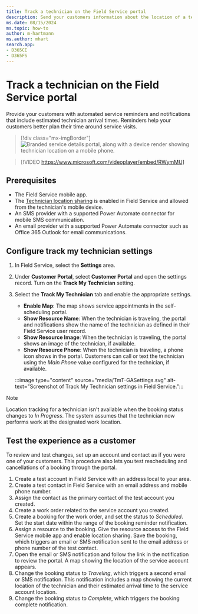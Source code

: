 ```yaml
---
title: Track a technician on the Field Service portal
description: Send your customers information about the location of a technician for their upcoming service appointment in the Power Pages portal for Dynamics 365 Field Service.
ms.date: 08/15/2024
ms.topic: how-to
author: m-hartmann
ms.author: mhart
search.app:
- D365CE
- D365FS
---
```


# Track a technician on the Field Service portal

Provide your customers with automated service reminders and notifications that include estimated technician arrival times. Reminders help your customers better plan their time around service visits.

> [!div class="mx-imgBorder"]
> ![Branded service details portal, along with a device render showing technician location on a mobile phone.](./media/technician-locator-hero.jpg)

> [!VIDEO https://www.microsoft.com/videoplayer/embed/RWymMU]

## Prerequisites

- The Field Service mobile app.
- The [Technician location sharing](mobile/track-technician-location.md) is enabled in Field Service and allowed from the technician's mobile device.
- An SMS provider with a supported Power Automate connector for mobile SMS communication.
- An email provider with a supported Power Automate connector such as Office 365 Outlook for email communications.

## Configure track my technician settings

1. In Field Service, select the **Settings** area.
1. Under **Customer Portal**, select **Customer Portal** and open the settings record. Turn on the **Track My Technician** setting. 
1. Select the **Track My Technician** tab and enable the appropriate settings.

   - **Enable Map**: The map shows service appointments in the self-scheduling portal.
   - **Show Resource Name**: When the technician is traveling, the portal and notifications show the name of the technician as defined in their Field Service user record.
   - **Show Resource Image**: When the technician is traveling, the portal shows an image of the technician, if available.
   - **Show Resource Phone**: When the technician is traveling, a phone icon shows in the portal. Customers can call or text the technician using the *Main Phone* value configured for the technician, if available.

   :::image type="content" source="media/TmT-GASettings.svg" alt-text="Screenshot of Track My Technician settings in Field Service.":::

> [!NOTE]
> Location tracking for a technician isn't available when the booking status changes to *In Progress*. The system assumes that the technician now performs work at the designated work location.

## Test the experience as a customer

To review and test changes, set up an account and contact as if you were one of your customers. This procedure also lets you test rescheduling and cancellations of a booking through the portal.

1. Create a test account in Field Service with an address local to your area.
1. Create a test contact in Field Service with an email address and mobile phone number.
1. Assign the contact as the primary contact of the test account you created.
1. Create a work order related to the service account you created.
1. Create a booking for the work order, and set the status to *Scheduled*. Set the start date within the range of the booking reminder notification.
1. Assign a resource to the booking. Give the resource access to the Field Service mobile app and enable location sharing. Save the booking, which triggers an email or SMS notification sent to the email address or phone number of the test contact.
1. Open the email or SMS notification and follow the link in the notification to review the portal. A map showing the location of the service account appears.
1. Change the booking status to *Traveling*, which triggers a second email or SMS notification. This notification includes a map showing the current location of the technician and their estimated arrival time to the service account location.
1. Change the booking status to *Complete*, which triggers the booking complete notification.
